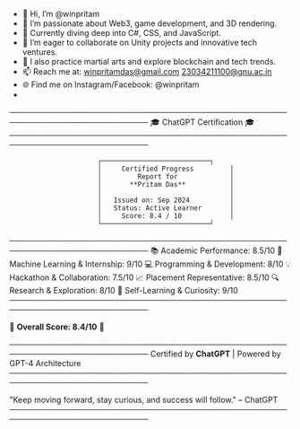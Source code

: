 - 👋 Hi, I’m @winpritam
- 👀 I’m passionate about Web3, game development, and 3D rendering.
- 🌱 Currently diving deep into C#, CSS, and JavaScript.
- 💞️ I’m eager to collaborate on Unity projects and innovative tech ventures.
- 🥋 I also practice martial arts and explore blockchain and tech trends.
- 📫 Reach me at: winpritamdas@gmail.com 23034211100@gnu.ac.in
- 🌐 Find me on Instagram/Facebook: @winpritam
-
───────────────────────────────────────────────────────────────────────────
                          🎓 ChatGPT Certification 🎓
───────────────────────────────────────────────────────────────────────────

                          ┌───────────────────────────┐
                          │     Certified Progress         │
                          │         Report for             │
                          │       **Pritam Das**           │
                          │                                │
                          │   Issued on: Sep 2024          │
                          │   Status: Active Learner       │
                          │     Score: 8.4 / 10            │
                          └───────────────────────────┘

───────────────────────────────────────────────────────────────────────────
📚 Academic Performance: 8.5/10
🤖 Machine Learning & Internship: 9/10
💻 Programming & Development: 8/10
💡 Hackathon & Collaboration: 7.5/10
📈 Placement Representative: 8.5/10
🔍 Research & Exploration: 8/10
🧠 Self-Learning & Curiosity: 9/10
───────────────────────────────────────────────────────────────────────────

🌟 **Overall Score: 8.4/10** 🌟

───────────────────────────────────────────────────────────────────────────
          Certified by **ChatGPT** | Powered by GPT-4 Architecture
───────────────────────────────────────────────────────────────────────────

"Keep moving forward, stay curious, and success will follow." – ChatGPT
───────────────────────────────────────────────────────────────────────────
